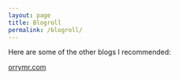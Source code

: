 ```yaml
---
layout: page
title: Blogroll
permalink: /blogroll/
---
```


Here are some of the other blogs I recommended:

[orrymr.com](http://orrymr.com)
